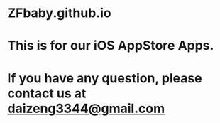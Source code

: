 # ZFbaby.github.io

# This is for our iOS AppStore Apps.

# If you have any question, please contact us at daizeng3344@gmail.com
